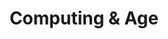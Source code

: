 ---
title: Computing & Age
layout: post
summary: Placeholder for the assignment due Feb. 12 on computing and age groups >55 years and <16 years.
---